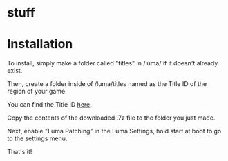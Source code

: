 # stuff



# Installation

To install, simply make a folder called "titles" in /luma/ if it doesn't already exist.

Then, create a folder inside of /luma/titles named as the Title ID of the region of your game.

You can find the Title ID [here](http://www.3dsdb.com).

Copy the contents of the downloaded .7z file to the folder you just made.

Next, enable "Luma Patching" in the Luma Settings, hold start at boot to go to the settings menu.

That's it!
